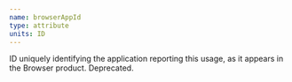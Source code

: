 ```yaml
---
name: browserAppId
type: attribute
units: ID
---
```


ID uniquely identifying the application reporting this usage, as it appears in the Browser product. Deprecated.